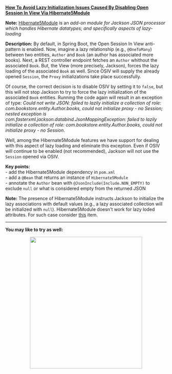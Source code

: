 **[How To Avoid Lazy Initialization Issues Caused By Disabling Open Session In View Via Hibernate5Module](https://github.com/AnghelLeonard/Hibernate-SpringBoot/tree/master/HibernateSpringBootJacksonHibernate5Module)**
 
**Note:** [Hibernate5Module](https://github.com/FasterXML/jackson-datatype-hibernate) is an *add-on module for Jackson JSON processor which handles Hibernate datatypes; and specifically aspects of lazy-loading*
 
**Description:** By default, in Spring Boot, the Open Session In View anti-pattern is enabled. Now, imagine a lazy relationship (e.g., `@OneToMany`) between two entities, `Author` and `Book` (an author has associated more books). Next, a REST controller endpoint fetches an `Author` whithout the associated `Book`. But, the View (more precisely, Jackson), forces the lazy loading of the associated `Book` as well. Since OSIV will supply the already opened `Session`, the `Proxy` initializations take place successfully. 

Of course, the correct decision is to disable OSIV by setting it to `false`, but this will not stop Jackson to try to force the lazy initialization of the associated `Book` entities. Running the code again will result in an exception of type: *Could not write JSON: failed to lazily initialize a collection of role: com.bookstore.entity.Author.books, could not initialize proxy - no Session; nested exception is com.fasterxml.jackson.databind.JsonMappingException: failed to lazily initialize a collection of role: com.bookstore.entity.Author.books, could not initialize proxy - no Session*. 

Well, among the Hibernate5Module features we have support for dealing with this aspect of lazy loading and eliminate this exception. Even if OSIV will continue to be enabled (not recommended), Jackson will not use the `Session` opened via OSIV.

**Key points:**\
     - add the Hibernate5Module dependency in `pom.xml`\
     - add a `@Bean` that returns an instance of `Hibernate5Module`\
     - annotate the `Author` bean with `@JsonInclude(Include.NON_EMPTY)` to exclude `null` or what is considered empty from the returned JSON
     
**Note:** The presence of Hibernate5Module instructs Jackson to initialize the lazy associations with default values (e.g., a lazy associated collection will be initialized with `null`). Hibernate5Module doesn't work for lazy loded attributes. For such case consider [this](https://github.com/AnghelLeonard/Hibernate-SpringBoot/tree/master/HibernateSpringBootAttributeLazyLoadingJacksonSerialization) item.

-------------------------------

**You may like to try as well:**
<a href="https://leanpub.com/java-persistence-performance-illustrated-guide"><p align="center"><img src="https://github.com/AnghelLeonard/Hibernate-SpringBoot/blob/master/Java%20Persistence%20Performance%20Illustrated%20Guide.jpg" height="410" width="350"/></p></a>
